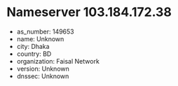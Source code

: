 # Nameserver 103.184.172.38

* as_number: 149653
* name: Unknown
* city: Dhaka
* country: BD
* organization: Faisal Network
* version: Unknown
* dnssec: Unknown
